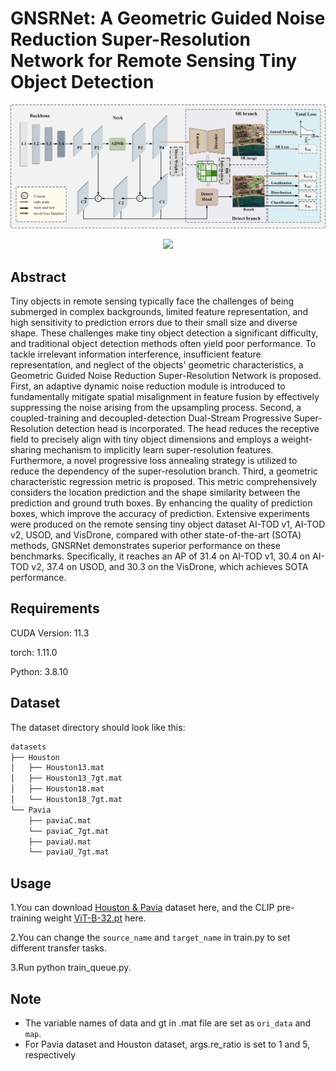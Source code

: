 
# GNSRNet: A Geometric Guided Noise Reduction Super-Resolution Network for Remote Sensing Tiny Object Detection


<p align='center'>
  <img src='GNSR.jpg' width="800px">
</p>


<p align='center'>
  <img src='figure/LDGnet.png' width="800px">
</p>

## Abstract

Tiny objects in remote sensing typically face the challenges of being submerged in complex backgrounds, limited feature representation, and high sensitivity to prediction errors due to their small size and diverse shape. These challenges make tiny object detection a significant difficulty, and traditional object detection methods often yield poor performance. To tackle irrelevant information interference, insufficient feature representation, and neglect of the objects' geometric characteristics, a Geometric Guided Noise Reduction Super-Resolution Network is proposed. First, an adaptive dynamic noise reduction module is introduced to fundamentally mitigate spatial misalignment in feature fusion by effectively suppressing the noise arising from the upsampling process. Second, a coupled-training and decoupled-detection Dual-Stream Progressive Super-Resolution detection head is incorporated. The head reduces the receptive field to precisely align with tiny object dimensions and employs a weight-sharing mechanism to implicitly learn super-resolution features. Furthermore, a novel progressive loss annealing strategy is utilized to reduce the dependency of the super-resolution branch. Third, a geometric characteristic regression metric is proposed. This metric comprehensively considers the location prediction and the shape similarity between the prediction and ground truth boxes. By enhancing the quality of prediction boxes, which improve the accuracy of prediction. Extensive experiments were produced on the remote sensing tiny object dataset AI-TOD v1, AI-TOD v2, USOD, and VisDrone, compared with other state-of-the-art (SOTA) methods, GNSRNet demonstrates superior performance on these benchmarks. Specifically, it reaches an AP of 31.4 on AI-TOD v1, 30.4 on AI-TOD v2, 37.4 on USOD, and 30.3 on the VisDrone, which achieves SOTA performance.


## Requirements

CUDA Version: 11.3

torch: 1.11.0

Python: 3.8.10

## Dataset

The dataset directory should look like this:

```bash
datasets
├── Houston
│   ├── Houston13.mat
│   ├── Houston13_7gt.mat
│   ├── Houston18.mat
│   └── Houston18_7gt.mat
└── Pavia
    ├── paviaC.mat
    └── paviaC_7gt.mat
    ├── paviaU.mat
    └── paviaU_7gt.mat

```

## Usage

1.You can download [Houston &amp; Pavia](https://github.com/YuxiangZhang-BIT/Data-CSHSI) dataset here, and the CLIP pre-training weight [ViT-B-32.pt](https://openaipublic.azureedge.net/clip/models/40d365715913c9da98579312b702a82c18be219cc2a73407c4526f58eba950af/ViT-B-32.pt) here.

2.You can change the `source_name` and `target_name` in train.py to set different transfer tasks.

3.Run python train_queue.py.

## Note

- The variable names of data and gt in .mat file are set as `ori_data` and `map`.
- For Pavia dataset and Houston dataset, args.re_ratio is set to 1 and 5, respectively
